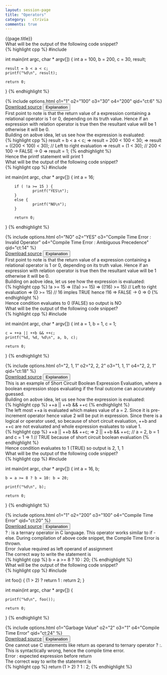 ```yaml
---
layout: session-page
title: "Operators"
category:	ctrivia
comments: true
---
```


<div class="session-title">
	{{page.title}}
</div>

<section>
<div class="question">
	<div class="para">What will be the output of the following code snippet?</div>
{% highlight cpp %}
#include <stdio.h>

int main(int argc, char * argv[]) {
	int a = 100, b = 200, c = 30, result;

	result = b < a < c;
	printf("%d\n", result);

	return 0;
}
{% endhighlight %}
</div>
<div class="options">
{% include options.html o1="1" o2="100" o3="30" o4="200" qid="ct:6" %}
</div>
<div class="explanation">
	<div class="actions text-right">
		<a href="{{ "/files/ctrivia/ct6.c" | prepend: site.baseurl }}" class="btn link-button">Download source</a>
		<button class="btn link-button explanation-button">Explanation</button>
	</div>
	<div class="explanation-content">
		<div class="para">
		First point to note is that the return value of a expression containing a relational operator is <emphasis class="code">1</emphasis> or <emphasis class="code">0</emphasis>, depending on its truth value. Hence if an expression with relation operator is true then the resultant value will be <emphasis class="bold">1</emphasis> otherwise it will be <emphasis class="bold">0</emphasis>.
		</div>
		<div class="para">
			Building on aobve idea, let us see how the expression is evaluated:
		</div>
{% highlight cpp %}
		result = b < a < c;
	=>	result = 200 < 100 < 30;
	=>	result = ((200 < 100) < 30);	// Left to right evaluation
	=>	result = (1 < 30);				// 200 < 100 -> FALSE -> 0
	=>	result = 1;
{% endhighlight %}
<div class="para">Hence the printf statement will print <emphasis class="code">1</emphasis>
</div>
</div>
</div>
</section>


<section>
<div class="question">
	<div class="para">What will be the output of the following code snippet?</div>
{% highlight cpp %}
#include <stdio.h>

int main(int argc, char * argv[]) {
        int a = 16;

        if ( !a >= 15 ) {
                printf("YES\n");
        }
        else {
                printf("NO\n");
        }

        return 0;
}
{% endhighlight %}
</div>
<div class="options">
{% include options.html o1="NO" o2="YES" o3="Compile Time Error : Invalid Operator" o4="Compile Time Error : Ambiguous Precedence" qid="ct:14" %}
</div>
<div class="explanation">
	<div class="actions text-right">
		<a href="{{ "/files/ctrivia/ct14.c" | prepend: site.baseurl }}" class="btn link-button">Download source</a>
		<button class="btn link-button explanation-button">Explanation</button>
	</div>
	<div class="explanation-content">
		<div class="para">
		First point to note is that the return value of a expression containing a relational operator is <emphasis class="code">1</emphasis> or <emphasis class="code">0</emphasis>, depending on its truth value. Hence if an expression with relation operator is true then the resultant value will be <emphasis class="bold">1</emphasis> otherwise it will be <emphasis class="bold">0</emphasis>.
		</div>
		<div class="para">
			Building on aobve idea, let us see how the expression is evaluated:
		</div>
{% highlight cpp %}
		!a >= 15
	=>	((!a) >= 15)
	=>	((!16) >= 15)					// Left to right evaluation
	=>	(0 >= 15)						// 16 imples TRUE hence !16 => FALSE -> 0
	=>	0
{% endhighlight %}
<div class="para">Hence condition evaluates to 0 (FALSE) so output is <emphasis class="code">NO</emphasis>
</div>
</div>
</div>
</section>



<section>
<div class="question">
	<div class="para">What will be the output of the following code snippet?</div>
{% highlight cpp %}
#include <stdio.h>

int main(int argc, char * argv[]) {
	int a = 1, b = 1, c = 1;
	
	c = ++a || ++b && ++c;
	printf("%d, %d, %d\n", a, b, c);

	return 0;
}
{% endhighlight %}
</div>
<div class="options">
{% include options.html o1="2, 1, 1" o2="2, 2, 2" o3="1, 1, 1" o4="2, 2, 1" qid="ct:18" %}
</div>
<div class="explanation">
	<div class="actions text-right">
		<a href="{{ "/files/ctrivia/ct18.c" | prepend: site.baseurl }}" class="btn link-button">Download source</a>
		<button class="btn link-button explanation-button">Explanation</button>
	</div>
	<div class="explanation-content">
		<div class="para">
		This is an example of <emphasis class="bold">Short Circuit Boolean Expression Evaluation</emphasis>, where a boolean expression stops evaluating if the final outcome can accurately guessed.
		</div>
		<div class="para">
			Building on aobve idea, let us see how the expression is evaluated:
		</div>
{% highlight cpp %}
		++a || ++b && ++c
{% endhighlight %}
<div class="para">
The left most <emphasis class="code">++a</emphasis> is evaluated which makes value of <emphasis class="bold">a = 2</emphasis>. Since it is pre-increment operator hence value <emphasis class="bold">2</emphasis> will be put in expression. Since there is a <emphasis class="bold">logical or</emphasis> operator used, so because of short circuit evaluation, ++b and ++c are not evaluated and whole expression evaluates to value <emphasis class="code">1</emphasis>.
</div>
{% highlight cpp %}
		++a || ++b && ++c;
	=>	2   || ++b && ++c;		// a = 2, b = 1 and c = 1
	=>	1						// TRUE because of short circuit boolean evaluation
{% endhighlight %}
<div class="para">Hence condition evaluates to 1 (TRUE) so output is <emphasis class="code">2, 1, 1</emphasis>
</div>
</div>
</div>
</section>



<section>
<div class="question">
	<div class="para">What will be the output of the following code snippet?</div>
{% highlight cpp %}
#include <stdio.h>

int main(int argc, char * argv[]) {
	int a = 16, b;

	b = a >= 8 ? b = 10: b = 20;

	printf("%d\n", b);

	return 0;
}
{% endhighlight %}
</div>
<div class="options">
{% include options.html o1="1" o2="200" o3="100" o4="Compile Time Error" qid="ct:20" %}
</div>
<div class="explanation">
	<div class="actions text-right">
		<a href="{{ "/files/ctrivia/ct20.c" | prepend: site.baseurl }}" class="btn link-button">Download source</a>
		<button class="btn link-button explanation-button">Explanation</button>
	</div>
	<div class="explanation-content">
		<div class="para">
		<emphasis class="code">? :</emphasis> is a ternary operator in C language. This operator works similar to <emphasis class="bold">if - else</emphasis>. During compilation of above code snippet, the Compile Time Error is thrown.
		</div>
		<div class="para">
			Error :<emphasis class="code">lvalue required as left operand of assignment</emphasis>
		</div>
		<div class="para">
			The correct way to write the statement is
		</div>
{% highlight cpp %}
		b = a >= 8 ? 10 : 20;
{% endhighlight %}
</div>
</div>
</section>



<section>
<div class="question">
	<div class="para">What will be the output of the following code snippet?</div>
{% highlight cpp %}
#include <stdio.h>

int foo() {
	(1 > 2) ? return 1 : return 2;
}

int main(int argc, char * argv[]) {

	printf("%d\n", foo());

	return 0;
}
{% endhighlight %}
</div>
<div class="options">
{% include options.html o1="Garbage Value" o2="2" o3="1" o4="Compile Time Error" qid="ct:24" %}
</div>
<div class="explanation">
	<div class="actions text-right">
		<a href="{{ "/files/ctrivia/ct24.c" | prepend: site.baseurl }}" class="btn link-button">Download source</a>
		<button class="btn link-button explanation-button">Explanation</button>
	</div>
	<div class="explanation-content">
		<div class="para">
		One cannot use C statements like <emphasis class="code">return</emphasis> as operand to ternary operator <emphasis class="code">? :</emphasis>. This is syntactically wrong, hence the compile time error.
		</div>
		<div class="para">
		Error : <emphasis class="code">expected expression before return</emphasis>
		</div>
		<div class="para">
			The correct way to write the statement is
		</div>
{% highlight cpp %}
	return (1 > 2) ? 1 : 2;
{% endhighlight %}
</div>
</div>
</section>